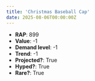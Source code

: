 ```yaml
---
title: 'Christmas Baseball Cap'
date: 2025-08-06T00:00:00Z
---
```

- **RAP**: 899
- **Value**: -1
- **Demand level**: -1
- **Trend**: -1
- **Projected?**: True
- **Hyped?**: True
- **Rare?**: True
